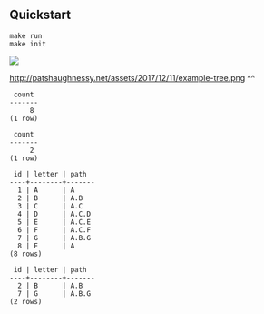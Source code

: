 ## Quickstart

```
make run
make init
```

<img src="http://patshaughnessy.net/assets/2017/12/11/example-tree.png">

http://patshaughnessy.net/assets/2017/12/11/example-tree.png ^^


```
 count
-------
     8
(1 row)

 count
-------
     2
(1 row)

 id | letter | path
----+--------+-------
  1 | A      | A
  2 | B      | A.B
  3 | C      | A.C
  4 | D      | A.C.D
  5 | E      | A.C.E
  6 | F      | A.C.F
  7 | G      | A.B.G
  8 | E      | A
(8 rows)

 id | letter | path
----+--------+-------
  2 | B      | A.B
  7 | G      | A.B.G
(2 rows)

```
